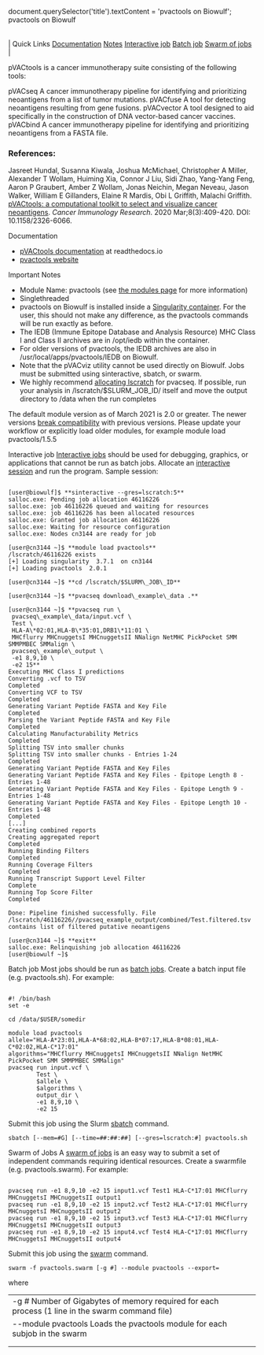 

document.querySelector('title').textContent = 'pvactools on Biowulf';
pvactools on Biowulf


|  |
| --- |
| 
Quick Links
[Documentation](#doc)
[Notes](#notes)
[Interactive job](#int) 
[Batch job](#sbatch) 
[Swarm of jobs](#swarm) 
 |



pVACtools is a cancer immunotherapy suite consisting of the following tools:

pVACseq
A cancer immunotherapy pipeline for identifying and prioritizing neoantigens from a list of tumor mutations.
pVACfuse
A tool for detecting neoantigens resulting from gene fusions.
pVACvector
A tool designed to aid specifically in the construction of DNA vector-based cancer vaccines.
pVACbind
A cancer immunotherapy pipeline for identifying and prioritizing neoantigens from a FASTA file.




### References:



Jasreet Hundal, Susanna Kiwala, Joshua McMichael, Christopher A Miller, Alexander T Wollam, Huiming Xia, Connor J Liu, Sidi Zhao, Yang-Yang Feng, Aaron P Graubert, Amber Z Wollam, Jonas Neichin, Megan Neveau, Jason Walker, William E Gillanders, Elaine R Mardis, Obi L Griffith, Malachi Griffith. [pVACtools: a computational toolkit to select and visualize cancer neoantigens](https://www.ncbi.nlm.nih.gov/pubmed/31907209). *Cancer Immunology Research*. 2020 Mar;8(3):409-420. DOI: 10.1158/2326-6066.


Documentation
* [pVACtools documentation](https://pvactools.readthedocs.io/en/latest/index.html) at readthedocs.io
* [pvactools website](http://www.pvactools.org)


Important Notes
* Module Name: pvactools (see [the modules page](/apps/modules.html) for more information)
* Singlethreaded
* pvactools on Biowulf is installed inside a [Singularity container](singularity.html). For the user, this should not make any difference, as the pvactools commands will be run exactly as before. 
* The IEDB (Immune Epitope Database and Analysis Resource) MHC Class I and Class II archives are in /opt/iedb within the container. 
* For older versions of pvactools, the IEDB archives are also in /usr/local/apps/pvactools/IEDB on Biowulf.
* Note that the pVACviz utility cannot be used directly on Biowulf. Jobs must be submitted using sinteractive, sbatch, or swarm.
* We highly recommend [allocating lscratch](https://hpc.nih.gov/docs/userguide.html#local) for pvacseq. If possible, run your analysis in /lscratch/$SLURM\_JOB\_ID/ itself and move the output directory to /data when the run completes


The default module version as of March 2021 is 2.0 or greater. The newer versions [break compatibility](https://pvactools.readthedocs.io/en/latest/releases/2_0.html#breaking-changes) with previous versions. Please update your workflow or explicitly load older modules, for example module load pvactools/1.5.5



Interactive job
[Interactive jobs](/docs/userguide.html#int) should be used for debugging, graphics, or applications that cannot be run as batch jobs.
Allocate an [interactive session](/docs/userguide.html#int) and run the program. Sample session:



```

[user@biowulf]$ **sinteractive --gres=lscratch:5**
salloc.exe: Pending job allocation 46116226
salloc.exe: job 46116226 queued and waiting for resources
salloc.exe: job 46116226 has been allocated resources
salloc.exe: Granted job allocation 46116226
salloc.exe: Waiting for resource configuration
salloc.exe: Nodes cn3144 are ready for job

[user@cn3144 ~]$ **module load pvactools**
/lscratch/46116226 exists
[+] Loading singularity  3.7.1  on cn3144
[+] Loading pvactools  2.0.1

[user@cn3144 ~]$ **cd /lscratch/$SLURM\_JOB\_ID**

[user@cn3144 ~]$ **pvacseq download\_example\_data .**

[user@cn3144 ~]$ **pvacseq run \
 pvacseq\_example\_data/input.vcf \
 Test \
 HLA-A\*02:01,HLA-B\*35:01,DRB1\*11:01 \
 MHCflurry MHCnuggetsI MHCnuggetsII NNalign NetMHC PickPocket SMM SMMPMBEC SMMalign \
 pvacseq\_example\_output \
 -e1 8,9,10 \
 -e2 15**
Executing MHC Class I predictions
Converting .vcf to TSV
Completed
Converting VCF to TSV
Completed
Generating Variant Peptide FASTA and Key File
Completed
Parsing the Variant Peptide FASTA and Key File
Completed
Calculating Manufacturability Metrics
Completed
Splitting TSV into smaller chunks
Splitting TSV into smaller chunks - Entries 1-24
Completed
Generating Variant Peptide FASTA and Key Files
Generating Variant Peptide FASTA and Key Files - Epitope Length 8 - Entries 1-48
Generating Variant Peptide FASTA and Key Files - Epitope Length 9 - Entries 1-48
Generating Variant Peptide FASTA and Key Files - Epitope Length 10 - Entries 1-48
Completed
[...]
Creating combined reports
Creating aggregated report
Completed
Running Binding Filters
Completed
Running Coverage Filters
Completed
Running Transcript Support Level Filter
Complete
Running Top Score Filter
Completed

Done: Pipeline finished successfully. File /lscratch/46116226//pvacseq_example_output/combined/Test.filtered.tsv contains list of filtered putative neoantigens

[user@cn3144 ~]$ **exit**
salloc.exe: Relinquishing job allocation 46116226
[user@biowulf ~]$

```


Batch job
Most jobs should be run as [batch jobs](/docs/userguide.html#submit).
Create a batch input file (e.g. pvactools.sh). For example:



```

#! /bin/bash
set -e

cd /data/$USER/somedir

module load pvactools
allele="HLA-A*23:01,HLA-A*68:02,HLA-B*07:17,HLA-B*08:01,HLA-C*02:02,HLA-C*17:01"
algorithms="MHCflurry MHCnuggetsI MHCnuggetsII NNalign NetMHC PickPocket SMM SMMPMBEC SMMalign"
pvacseq run input.vcf \
        Test \
        $allele \
        $algorithms \
        output_dir \
        -e1 8,9,10 \
        -e2 15

```

Submit this job using the Slurm [sbatch](/docs/userguide.html) command.



```
sbatch [--mem=#G] [--time=##:##:##] [--gres=lscratch:#] pvactools.sh
```


Swarm of Jobs 
A [swarm of jobs](/apps/swarm.html) is an easy way to submit a set of independent commands requiring identical resources.
Create a swarmfile (e.g. pvactools.swarm). For example:



```

pvacseq run -e1 8,9,10 -e2 15 input1.vcf Test1 HLA-C*17:01 MHCflurry MHCnuggetsI MHCnuggetsII output1
pvacseq run -e1 8,9,10 -e2 15 input2.vcf Test2 HLA-C*17:01 MHCflurry MHCnuggetsI MHCnuggetsII output2
pvacseq run -e1 8,9,10 -e2 15 input3.vcf Test3 HLA-C*17:01 MHCflurry MHCnuggetsI MHCnuggetsII output3
pvacseq run -e1 8,9,10 -e2 15 input4.vcf Test4 HLA-C*17:01 MHCflurry MHCnuggetsI MHCnuggetsII output4

```

Submit this job using the [swarm](/apps/swarm.html) command.



```
swarm -f pvactools.swarm [-g #] --module pvactools --export=
```

where


|  |  |  |  |
| --- | --- | --- | --- |
| -g *#*  Number of Gigabytes of memory required for each process (1 line in the swarm command file)
 | --module pvactools Loads the pvactools module for each subjob in the swarm 
 | |
 | |










